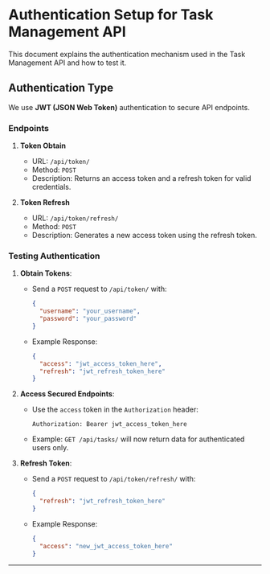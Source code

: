 # Authentication Setup for Task Management API

This document explains the authentication mechanism used in the Task Management API and how to test it.

## Authentication Type
We use **JWT (JSON Web Token)** authentication to secure API endpoints.

### Endpoints
1. **Token Obtain**  
   - URL: `/api/token/`
   - Method: `POST`  
   - Description: Returns an access token and a refresh token for valid credentials.

2. **Token Refresh**  
   - URL: `/api/token/refresh/`
   - Method: `POST`  
   - Description: Generates a new access token using the refresh token.

### Testing Authentication
1. **Obtain Tokens**:
   - Send a `POST` request to `/api/token/` with:
     ```json
     {
       "username": "your_username",
       "password": "your_password"
     }
     ```
   - Example Response:
     ```json
     {
       "access": "jwt_access_token_here",
       "refresh": "jwt_refresh_token_here"
     }
     ```

2. **Access Secured Endpoints**:
   - Use the `access` token in the `Authorization` header:
     ```
     Authorization: Bearer jwt_access_token_here
     ```
   - Example: `GET /api/tasks/` will now return data for authenticated users only.

3. **Refresh Token**:
   - Send a `POST` request to `/api/token/refresh/` with:
     ```json
     {
       "refresh": "jwt_refresh_token_here"
     }
     ```
   - Example Response:
     ```json
     {
       "access": "new_jwt_access_token_here"
     }
     ```

---



